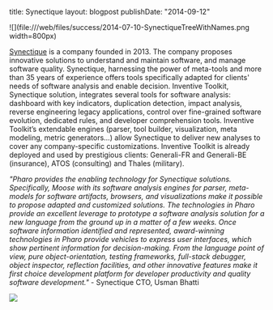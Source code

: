 title: Synectiquelayout: blogpostpublishDate: "2014-09-12"![](file:///web/files/success/2014-07-10-SynectiqueTreeWithNames.png width=800px)[Synectique](http://www.synectique.eu) is a company founded in 2013. The company proposes innovative solutions to understand and maintain software, and manage software quality. Synectique, harnessing the power of meta-tools and more than 35 years of experience offers tools specifically adapted for clients' needs of software analysis and enable decision. Inventive Toolkit, Synectique solution, integrates several tools for software analysis: dashboard with key indicators, duplication detection, impact analysis, reverse engineering legacy applications, control over fine-grained software evolution, dedicated rules, and developer comprehension tools. Inventive Toolkit’s extendable engines \(parser, tool builder, visualization, meta modeling, metric generators...\) allow Synectique to deliver new analyses to cover any company-specific customizations. Inventive Toolkit is already deployed and used by prestigious clients: Generali-FR and Generali-BE \(insurance\), ATOS \(consulting\) and Thales \(military\)._"Pharo provides the enabling technology for Synectique solutions. Specifically, Moose with its software analysis engines for parser, meta-models for software artifacts, browsers, and visualizations make it possible to propose adapted and customized solutions. The technologies in Pharo provide an excellent leverage to prototype a software analysis solution for a new language from the ground up in a matter of a few weeks. Once software information identified and represented, award-winning technologies in Pharo provide vehicles to express user interfaces, which show pertinent information for decision-making. From the language point of view, pure object-orientation, testing frameworks, full-stack debugger, object inspector, reflection facilities, and other innovative features make it first choice development platform for developer productivity and quality software development."_ - Synectique CTO, Usman Bhatti![](file:///web/files/success/2014-07-10-Synectique-Logo.png)